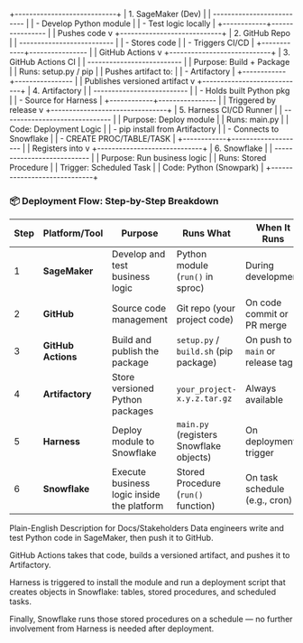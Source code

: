 +----------------------------+
| 1. SageMaker (Dev)         |
| -------------------------- |
| - Develop Python module    |
| - Test logic locally       |
+------------+----------------
             |
             |  Pushes code
             v
+----------------------------+
| 2. GitHub Repo             |
| -------------------------- |
| - Stores code              |
| - Triggers CI/CD           |
+------------+----------------
             |
             | GitHub Actions
             v
+----------------------------+
| 3. GitHub Actions CI       |
| -------------------------- |
| Purpose: Build + Package   |
| Runs: setup.py / pip       |
| Pushes artifact to:        |
| - Artifactory              |
+------------+----------------
             |
             | Publishes versioned artifact
             v
+----------------------------+
| 4. Artifactory             |
| -------------------------- |
| - Holds built Python pkg   |
| - Source for Harness       |
+------------+----------------
             |
             | Triggered by release
             v
+--------------------------------+
| 5. Harness CI/CD Runner        |
| ------------------------------ |
| Purpose: Deploy module         |
| Runs: main.py                  |
| Code: Deployment Logic         |
| - pip install from Artifactory |
| - Connects to Snowflake        |
| - CREATE PROC/TABLE/TASK       |
+------------+--------------------
             |
             | Registers into
             v
+-----------------------------+
| 6. Snowflake                |
| --------------------------- |
| Purpose: Run business logic |
| Runs: Stored Procedure      |
| Trigger: Scheduled Task     |
| Code: Python (Snowpark)     |
+-----------------------------+


### 📦 Deployment Flow: Step-by-Step Breakdown

| Step | Platform/Tool       | Purpose                                    | Runs What                             | When It Runs                    | Code Type         |
|------|---------------------|---------------------------------------------|----------------------------------------|----------------------------------|-------------------|
| 1    | **SageMaker**       | Develop and test business logic             | Python module (`run()` in sproc)       | During development               | Business logic    |
| 2    | **GitHub**          | Source code management                      | Git repo (your project code)           | On code commit or PR merge       | N/A               |
| 3    | **GitHub Actions**  | Build and publish the package               | `setup.py` / `build.sh` (pip package)  | On push to `main` or release tag | Build pipeline    |
| 4    | **Artifactory**     | Store versioned Python packages             | `your_project-x.y.z.tar.gz`            | Always available                 | N/A               |
| 5    | **Harness**         | Deploy module to Snowflake                  | `main.py` (registers Snowflake objects)| On deployment trigger            | Deployment logic  |
| 6    | **Snowflake**       | Execute business logic inside the platform  | Stored Procedure (`run()` function)    | On task schedule (e.g., cron)    | Business logic    |


Plain-English Description for Docs/Stakeholders
Data engineers write and test Python code in SageMaker, then push it to GitHub.

GitHub Actions takes that code, builds a versioned artifact, and pushes it to Artifactory.

Harness is triggered to install the module and run a deployment script that creates objects in Snowflake: tables, stored procedures, and scheduled tasks.

Finally, Snowflake runs those stored procedures on a schedule — no further involvement from Harness is needed after deployment.

